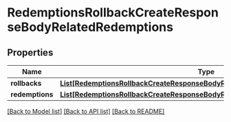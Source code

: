 # RedemptionsRollbackCreateResponseBodyRelatedRedemptions


## Properties
Name | Type | Description | Notes
------------ | ------------- | ------------- | -------------
**rollbacks** | [**List[RedemptionsRollbackCreateResponseBodyRelatedRedemptionsRollbacksItem]**](RedemptionsRollbackCreateResponseBodyRelatedRedemptionsRollbacksItem.md) |  | [optional] 
**redemptions** | [**List[RedemptionsRollbackCreateResponseBodyRelatedRedemptionsRedemptionsItem]**](RedemptionsRollbackCreateResponseBodyRelatedRedemptionsRedemptionsItem.md) |  | [optional] 

[[Back to Model list]](../README.md#documentation-for-models) [[Back to API list]](../README.md#documentation-for-api-endpoints) [[Back to README]](../README.md)


